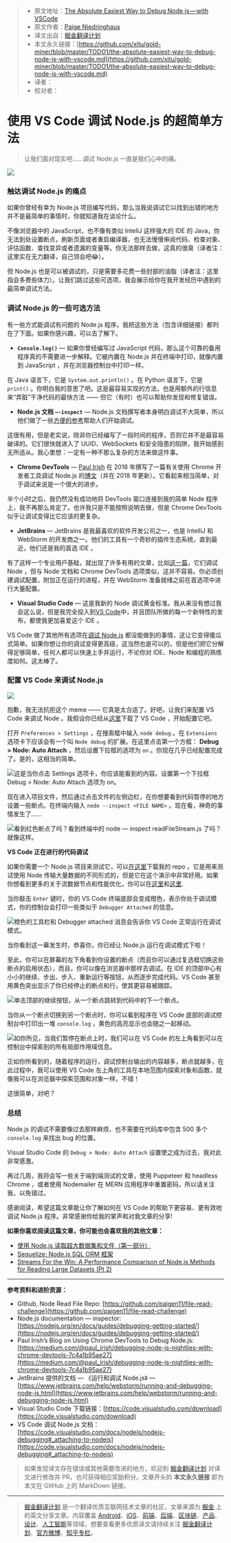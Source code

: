 > * 原文地址：[The Absolute Easiest Way to Debug Node.js — with VSCode](https://itnext.io/the-absolute-easiest-way-to-debug-node-js-with-vscode-2e02ef5b1bad)
> * 原文作者：[Paige Niedringhaus](https://medium.com/@paigen11)
> * 译文出自：[掘金翻译计划](https://github.com/xitu/gold-miner)
> * 本文永久链接：[https://github.com/xitu/gold-miner/blob/master/TODO1/the-absolute-easiest-way-to-debug-node-js-with-vscode.md](https://github.com/xitu/gold-miner/blob/master/TODO1/the-absolute-easiest-way-to-debug-node-js-with-vscode.md)
> * 译者：
> * 校对者：

# 使用 VS Code 调试 Node.js 的超简单方法

> 让我们面对现实吧……调试 Node.js 一直是我们心中的痛。

![](https://cdn-images-1.medium.com/max/2000/1*9bDq6pyYoXa39QxldAkf-g.jpeg)

### 触达调试 Node.js 的痛点

如果你曾经有幸为 Node.js 项目编写代码，那么当我说调试它以找到出错的地方并不是最简单的事情时，你就知道我在谈论什么。

不像浏览器中的 JavaScript，也不像有类似 IntellJ 这样强大的 IDE 的 Java，你无法到处设置断点，刷新页面或者重启编译器，也无法慢慢审阅代码、检查对象、评估函数、查找变异或者遗漏的变量等。你无法那样去做，这真的很臭（译者注：这里实在无力翻译，自己领会吧😂）。

但 Node.js 也是可以被调试的，只是需要多花费一些肘部的油脂（译者注：这里指会多费些体力）。让我们跳过这些可选项，我会展示给你在我开发经历中遇到的最简单调试方法。

### 调试 Node.js 的一些可选方法

有一些方式能调试有问题的 Node.js 程序。我把这些方法（包含详细链接）都列在了下面。如果你感兴趣，可以去了解下。

* **`Console.log()`** — 如果你曾经编写过 JavaScript 代码，那么这个可靠的备用程序真的不需要进一步解释。它被内置在 Node.js 并在终端中打印，就像内置到 JavaScript ，并在浏览器控制台中打印一样。

在 Java 语言下，它是 `System.out.println()` 。在 Python 语言下，它是 `print()` 。你明白我的意思了吧。这是最容易实现的方法，也是用额外的行信息来“弄脏”干净代码的最快方法 —— 但它（有时）也可以帮助你发现和修复错误。

* **Node.js 文档 `—-inspect`** — Node.js 文档撰写者本身明白调试不大简单，所以他们做了一些[方便的参考](https://nodejs.org/en/docs/guides/debugging-getting-started/)帮助人们开始调试。

这很有用，但是老实说，除非你已经编写了一段时间的程序，否则它并不是最容易破译的。它们很快就进入了 UUID、WebSockets 和安全隐患的陷阱，我开始感到无所适从。我心里想：一定有一种不那么复杂的方法来做这件事。

* **Chrome DevTools** — [Paul Irish](undefined) 在 2016 年撰写了一篇有关使用 Chrome 开发者工具调试 Node.js 的[博文](https://medium.com/@paul_irish/debugging-node-js-nightlies-with-chrome-devtools-7c4a1b95ae27)（并在 2018 年更新）。它看起来相当简单，对于调试来说是一个很大的进步。

半个小时之后，我仍然没有成功地将 DevTools 窗口连接到我的简单 Node 程序上，我不再那么肯定了。也许我只是不能按照说明去做，但是 Chrome DevTools 似乎让调试变得比它应该的更复杂。

* **JetBrains** — JetBrains 是我最喜欢的软件开发公司之一，也是 IntelliJ 和 WebStorm 的开发商之一。他们的工具有一个奇妙的插件生态系统，直到最近，他们还是我的首选 IDE 。

有了这样一个专业用户基础，就出现了许多有用的文章，比如[这一篇](https://www.jetbrains.com/help/webstorm/running-and-debugging-node-js.html)，它们调试 Node ，但与 Node 文档和 Chrome DevTools 选项类似，这并不容易。你必须创建调试配置，附加正在运行的进程，并在 WebStorm 准备就绪之前在首选项中进行大量配置。

* **Visual Studio Code** — 这是我新的 Node 调试黄金标准。我从来没有想过我会这么说，但是我完全投入到[VS Code](https://code.visualstudio.com/download)中，并且团队所做的每一个新特性的发布，都使我更加喜爱这个 IDE 。

VS Code 做了其他所有选项在[调试 Node.js](https://code.visualstudio.com/docs/nodejs/nodejs-debugging#_attaching-to-nodejs) 都没能做到的事情，这让它变得傻瓜式简单。如果你想让你的调试变得更高级，这当然也是可以的，但是他们把它分解得足够简单，任何人都可以快速上手并运行，不论你对 IDE、Node 和编程的熟练度如何。这太棒了。

### 配置 VS Code 来调试 Node.js

![](https://cdn-images-1.medium.com/max/2000/1*8YEmou3F1ymiHrlNgVqHgQ.jpeg)

抱歉，我无法抗拒这个 meme —— 它真是太合适了。好吧，让我们来配置 VS Code 来调试 Node 。我假设你已经从[这里](https://code.visualstudio.com/download)下载了 VS Code ，开始配置它吧。

打开 `Preferences > Settings` ，在搜索框中输入 `node debug` 。在 `Extensions` 选项卡下应该会有一个叫 `Node debug` 的扩展。在这里点击第一个方框： **Debug > Node: Auto Attach** ，然后设置下拉框的选项为 `on` 。你现在几乎已经配置完成了。是的，这相当的简单。

![这是当你点击 Settings 选项卡，你应该能看到的内容。设置第一个下拉框 **Debug > Node: Auto Attach** 选项为 `on`。](https://cdn-images-1.medium.com/max/4584/1*rUzpJjNxAsLTZUMfvrVh1A.png)

现在进入项目文件，然后通过点击文件的左侧边栏，在你想要看到代码暂停的地方设置一些断点。在终端内输入 `node --inspect <FILE NAME>` 。现在看，神奇的事情发生了……

![看到红色断点了吗？看到终端中的 `node — inspect readFileStream.js` 了吗？ 就像这样。](https://cdn-images-1.medium.com/max/4276/1*ogcXellTrcU3SIv5ALLUHA.png)

**VS Code 正在进行的代码调试**

如果你需要一个 Node.js 项目来测试它，可以[在这里](https://github.com/paigen11/file-read-challenge)下载我的 repo 。它是用来测试使用 Node 传输大量数据的不同形式的，但是它在这个演示中非常好用。如果你想看到更多的关于流数据节点和性能优化，你可以在[这里](https://itnext.io/using-node-js-to-read-really-really-large-files-pt-1-d2057fe76b33)和[这里](https://itnext.io/streams-for-the-win-a-performance-comparison-of-nodejs-methods-for-reading-large-datasets-pt-2-bcfa732fa40e).

当你敲击 `Enter` 键时，你的 VS Code 终端底部会变成橙色，表示你处于调试模式，你的控制台会打印一些类似于 `Debugger Attached` 的信息。

![橙色的工具栏和 `Debugger attached` 消息会告诉你 VS Code 正常运行在调试模式。](https://cdn-images-1.medium.com/max/4944/1*aNFXCnEf2j5lCp5ZAPC8DQ.png)

当你看到这一幕发生时，恭喜你，你已经让 Node.js 运行在调试模式下啦！

至此，你可以在屏幕的左下角看到你设置的断点（而且你可以通过复选框切换这些断点的启用状态），而且，你可以像在浏览器中那样去调试。在 IDE 的顶部中心有小小的继续、步出、步入、重新运行等按钮，从而逐步完成代码。VS Code 甚至用黄色突出显示了你已经停止的断点和行，使其更容易被跟踪。

![单击顶部的继续按钮，从一个断点跳转到代码中的下一个断点。](https://cdn-images-1.medium.com/max/4976/1*_rTrxs5eBDQXy-ajquNVRQ.png)

当你从一个断点切换到另一个断点时，你可以看到程序在 VS Code 底部的调试控制台中打印出一堆 `console.log` ，黄色的高亮显示也会随之一起移动。

![如你所见，当我们暂停在断点上时，我们可以在 VS Code 的左上角看到可以在控制台中探索到的所有局部作用域信息。](https://cdn-images-1.medium.com/max/4580/1*JFrOtthKOstqNFgT75PaCw.png)

正如你所看到的，随着程序的运行，调试控制台输出的内容越多，断点就越多，在此过程中，我可以使用 VS Code 左上角的工具在本地范围内探索对象和函数，就像我可以在浏览器中探索范围和对象一样。不错！

这很简单，对吧？

### 总结
 
Node.js 的调试不需要像过去那样麻烦，也不需要在代码库中包含 500 多个 `console.log` 来找出 bug 的位置。

Visual Studio Code 的 `Debug > Node: Auto Attach` 设置使之成为过去，我对此非常感激。

再过几周，我将会写一些关于端到端测试的文章，使用 Puppeteer 和 headless Chrome ，或者使用 Nodemailer 在 MERN 应用程序中重置密码，所以请关注我，以免错过。

感谢阅读，希望这篇文章能让你了解如何在 VS Code 的帮助下更容易、更有效地调试 Node.js 程序。非常感谢你给我的掌声和对我文章的分享!

**如果你喜欢阅读这篇文章，你可能也会喜欢我的其他文章：**

* [使用 Node.js 读取超大数据集和文件（第一部分）](https://itnext.io/using-node-js-to-read-really-really-large-files-pt-1-d2057fe76b33)
* [Sequelize: Node.js SQL ORM 框架](https://medium.com/@paigen11/sequelize-the-orm-for-sql-databases-with-nodejs-daa7c6d5aca3)
* [Streams For the Win: A Performance Comparison of Node.js Methods for Reading Large Datasets (Pt 2)](https://itnext.io/streams-for-the-win-a-performance-comparison-of-nodejs-methods-for-reading-large-datasets-pt-2-bcfa732fa40e)

***

**参考资料和进阶资源：**

* Github, Node Read File Repo: [https://github.com/paigen11/file-read-challenge](https://github.com/paigen11/file-read-challenge)
* Node.js documentation — inspector: [https://nodejs.org/en/docs/guides/debugging-getting-started/](https://nodejs.org/en/docs/guides/debugging-getting-started/)
* Paul Irish’s Blog on Using Chrome DevTools to Debug Node.js: [https://medium.com/@paul_irish/debugging-node-js-nightlies-with-chrome-devtools-7c4a1b95ae27](https://medium.com/@paul_irish/debugging-node-js-nightlies-with-chrome-devtools-7c4a1b95ae27)
* JetBrains 提供的文档 — 《运行和调试 Node.js》 — [https://www.jetbrains.com/help/webstorm/running-and-debugging-node-js.html](https://www.jetbrains.com/help/webstorm/running-and-debugging-node-js.html)
* Visual Studio Code 下载链接：[https://code.visualstudio.com/download](https://code.visualstudio.com/download)
* VS Code 调试 Node.js 文档：[https://code.visualstudio.com/docs/nodejs/nodejs-debugging#_attaching-to-nodejs](https://code.visualstudio.com/docs/nodejs/nodejs-debugging#_attaching-to-nodejs)

> 如果发现译文存在错误或其他需要改进的地方，欢迎到 [掘金翻译计划](https://github.com/xitu/gold-miner) 对译文进行修改并 PR，也可获得相应奖励积分。文章开头的 **本文永久链接** 即为本文在 GitHub 上的 MarkDown 链接。

---

> [掘金翻译计划](https://github.com/xitu/gold-miner) 是一个翻译优质互联网技术文章的社区，文章来源为 [掘金](https://juejin.im) 上的英文分享文章。内容覆盖 [Android](https://github.com/xitu/gold-miner#android)、[iOS](https://github.com/xitu/gold-miner#ios)、[前端](https://github.com/xitu/gold-miner#前端)、[后端](https://github.com/xitu/gold-miner#后端)、[区块链](https://github.com/xitu/gold-miner#区块链)、[产品](https://github.com/xitu/gold-miner#产品)、[设计](https://github.com/xitu/gold-miner#设计)、[人工智能](https://github.com/xitu/gold-miner#人工智能)等领域，想要查看更多优质译文请持续关注 [掘金翻译计划](https://github.com/xitu/gold-miner)、[官方微博](http://weibo.com/juejinfanyi)、[知乎专栏](https://zhuanlan.zhihu.com/juejinfanyi)。
